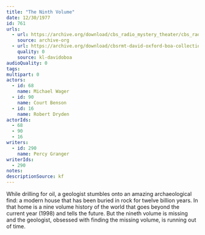 ```yaml
---
title: "The Ninth Volume"
date: 12/30/1977
id: 761
urls: 
  - url: https://archive.org/download/cbs_radio_mystery_theater/cbs_radio_mystery_theater-0751-0800.zip/cbs_radio_mystery_theater-0751-0800%2Fcbsrmt_0761_the_ninth_volume.mp3
    source: archive-org
  - url: https://archive.org/download/cbsrmt-david-oxford-boa-collection/CBSRMT-771230-0761-The-Ninth-Volume-(24-22)-[2007]-{BoA}.mp3
    quality: 0
    source: kl-davidoboa
audioQuality: 0
tags: 
multipart: 0
actors:  
  - id: 68
    name: Michael Wager  
  - id: 90
    name: Court Benson  
  - id: 16
    name: Robert Dryden
actorIds:  
  - 68  
  - 90  
  - 16
writers:  
  - id: 290
    name: Percy Granger
writerIds:  
  - 290
notes: 
descriptionSource: kf
---
```

While drilling for oil, a geologist stumbles onto an amazing archaeological find: a modern house that has been buried in rock for twelve billion years. In that home is a nine volume history of the world that goes beyond the current year (1998) and tells the future. But the nineth volume is missing and the geologist, obsessed with finding the missing volume, is running out of time.